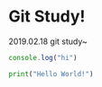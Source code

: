 # Git Study!
2019.02.18 git study~
```javascript
console.log("hi")
```

```python
print("Hello World!")
```

